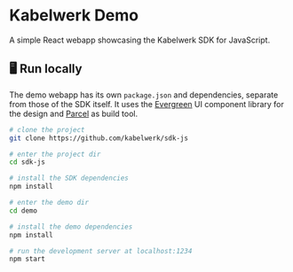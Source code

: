 # Kabelwerk Demo

A simple React webapp showcasing the Kabelwerk SDK for JavaScript.

## 🖥️ Run locally

The demo webapp has its own `package.json` and dependencies, separate from those of the SDK itself. It uses the [Evergreen](https://evergreen.segment.com/) UI component library for the design and [Parcel](https://parceljs.org/) as build tool.

```sh
# clone the project
git clone https://github.com/kabelwerk/sdk-js

# enter the project dir
cd sdk-js

# install the SDK dependencies
npm install

# enter the demo dir
cd demo

# install the demo dependencies
npm install

# run the development server at localhost:1234
npm start
```
